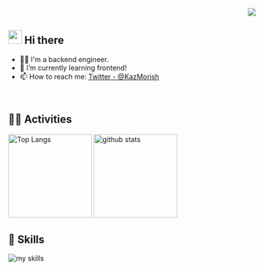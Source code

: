 <!-- 1. GitHub usernameを変更 -->
<div align="right">
  <img src="https://komarev.com/ghpvc/?username=Kazu-moris" />
</div>


<!-- 2. プロフィールや連絡先を変更 -->
## <img src="https://media.giphy.com/media/hvRJCLFzcasrR4ia7z/giphy.gif" width="28"> Hi there

- 🧑‍💻 I'm a backend engineer.
- 🌱 I’m currently learning frontend!
- 📫 How to reach me: [Twitter - @KazMorish](https://twitter.com/KazMorish)
<br>

<!-- 4. GitHub usernameを変更, 2箇所 -->
<!-- ライトモート：theme=light, ダークモート：theme=vue-dark  -->
## 🏃‍♀️ Activities
<div align="left"> 
  <img alt="Top Langs" height="170px" src="https://github-readme-stats-jifpgtbcw-kazmo.vercel.app/api?username=Kazu-moris&theme=vue-dark&layout=compact" />
  <img alt="github stats" height="170px" src="https://github-readme-stats-jifpgtbcw-kazmo.vercel.app/api/top-langs/?username=Kazu-moris&theme=vue-dark&layout=compact" />
</div>



<!-- 3. 好きな技術スタックに変更 -->
<!-- ライトモート：theme=light, ダークモート：theme=dark -->
<!-- アイコンの選択肢一覧：https://arc.net/l/quote/zizyykfh -->
## 🌱 Skills
<img alt="my skills" src="https://skillicons.dev/icons?theme=dark&perline=7&i=html,css,js,nodejs,ts,react,next,figma,rust,python,fastapi,go,docker,terraform,aws,gcp" />
<br>




<!--
This repository is a ✨ _special_ ✨ repository because its `README.md` (this file) appears on your GitHub profile.

Here are some ideas to get you started:

- 🔭 I’m currently working on ...
- 🌱 I’m currently learning ...
- 👯 I’m looking to collaborate on ...
- 🤔 I’m looking for help with ...
- 💬 Ask me about ...
- 📫 How to reach me: ...
- 😄 Pronouns: ...
- ⚡ Fun fact: ...
-->

